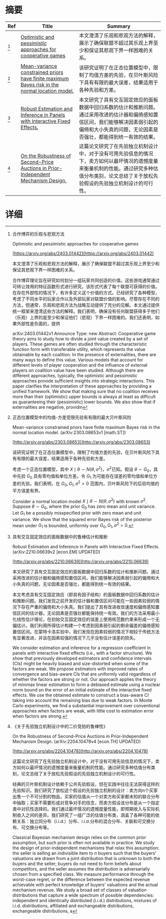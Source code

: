 # 摘要

| Ref | Title | Summary |
| --- | --- | --- |
| [^1] | [Optimistic and pessimistic approaches for cooperative games](https://arxiv.org/abs/2403.01442) | 本文澄清了乐观和悲观方法的解释，展示了确保联盟不超过其乐观上界至少和保证其悲观下界一样困难的关系。 |
| [^2] | [Mean-variance constrained priors have finite maximum Bayes risk in the normal location model.](http://arxiv.org/abs/2303.08653) | 该研究证明了在正态位置模型中，限制了均值方差的先验，在贝叶斯风险下具有有限的最大误差，结果适用于各种先验和方差。 |
| [^3] | [Robust Estimation and Inference in Panels with Interactive Fixed Effects.](http://arxiv.org/abs/2210.06639) | 本文研究了具有交互固定效应的面板数据中回归系数的估计和推断问题。通过采用改进的估计器和偏倚感知置信区间，我们能够解决因素弱引起的偏倚和大小失真的问题，无论因素是否强壮，都能得到统一有效的结果。 |
| [^4] | [On the Robustness of Second-Price Auctions in Prior-Independent Mechanism Design.](http://arxiv.org/abs/2204.10478) | 这篇论文研究了在先验独立机制设计中，对于没有可用先验信息的情况下，卖方如何以最坏情况的遗憾度量来衡量机制的性能。通过研究多种估值分布类别，论文总结了关于放松先验假设的先验独立机制设计的可行性。 |

# 详细

[^1]: 合作博弈的乐观与悲观方法

    Optimistic and pessimistic approaches for cooperative games

    [https://arxiv.org/abs/2403.01442](https://arxiv.org/abs/2403.01442)

    本文澄清了乐观和悲观方法的解释，展示了确保联盟不超过其乐观上界至少和保证其悲观下界一样困难的关系。

    

    合作博弈理论旨在研究如何划分一组玩家共同创造的价值。这些游戏通常通过可转让效用的特征函数形式进行研究，该形式代表了每个联盟可获得的价值。在存在外部性的情况下，有许多定义这个价值的方式。已经研究了各种模型，考虑了不同水平的玩家合作以及外部玩家对联盟价值的影响。尽管存在不同的方法，但通常，乐观和悲观方法为战略互动提供了充分的见解。本文通过提供统一框架来澄清这些方法的解释。我们表明，确保没有任何联盟获得多于他们（乐观）上界的是至少和保证他们（悲观）下界一样困难的。我们还表明，如果外部性是负面的，提供

    arXiv:2403.01442v1 Announce Type: new  Abstract: Cooperative game theory aims to study how to divide a joint value created by a set of players. These games are often studied through the characteristic function form with transferable utility, which represents the value obtainable by each coalition. In the presence of externalities, there are many ways to define this value. Various models that account for different levels of player cooperation and the influence of external players on coalition value have been studied. Although there are different approaches, typically, the optimistic and pessimistic approaches provide sufficient insights into strategic interactions. This paper clarifies the interpretation of these approaches by providing a unified framework. We show that making sure that no coalition receives more than their (optimistic) upper bounds is always at least as difficult as guaranteeing their (pessimistic) lower bounds. We also show that if externalities are negative, providin
    
[^2]: 正态位置模型中的均值-方差受限先验有有限的最大贝叶斯风险

    Mean-variance constrained priors have finite maximum Bayes risk in the normal location model. (arXiv:2303.08653v1 [math.ST])

    [http://arxiv.org/abs/2303.08653](http://arxiv.org/abs/2303.08653)

    该研究证明了在正态位置模型中，限制了均值方差的先验，在贝叶斯风险下具有有限的最大误差，结果适用于各种先验和方差。

    

    考虑一个正态位置模型，其中 $X \mid \theta \sim N(\theta, \sigma^2)$，$\sigma^2$已知。假设 $\theta \sim G_0$，其中先验 $G_0$ 具有零均值和单位方差。令 $G_1$ 为可能存在误差的零均值和单位方差的先验。我们表明，在 $G_0, G_1, \sigma^2 > 0$ 范围内，贝叶斯风险下的后验均值的平方误差有界。

    Consider a normal location model $X \mid \theta \sim N(\theta, \sigma^2)$ with known $\sigma^2$. Suppose $\theta \sim G_0$, where the prior $G_0$ has zero mean and unit variance. Let $G_1$ be a possibly misspecified prior with zero mean and unit variance. We show that the squared error Bayes risk of the posterior mean under $G_1$ is bounded, uniformly over $G_0, G_1, \sigma^2 > 0$.
    
[^3]: 具有交互固定效应的面板数据中的鲁棒估计和推断

    Robust Estimation and Inference in Panels with Interactive Fixed Effects. (arXiv:2210.06639v2 [econ.EM] UPDATED)

    [http://arxiv.org/abs/2210.06639](http://arxiv.org/abs/2210.06639)

    本文研究了具有交互固定效应的面板数据中回归系数的估计和推断问题。通过采用改进的估计器和偏倚感知置信区间，我们能够解决因素弱引起的偏倚和大小失真的问题，无论因素是否强壮，都能得到统一有效的结果。

    

    本文考虑具有交互固定效应（即具有因子结构）的面板数据中回归系数的估计和推断问题。我们发现之前开发的估计器和置信区间可能在一些因素较弱的情况下存在严重的偏倚和大小失真。我们提出了具有改进收敛速度和偏倚感知置信区间的估计器，无论因素是否强壮都能保持统一有效。我们的方法采用最小化线性估计理论，在初始交互固定效应的误差上使用核范数约束来形成一个无偏估计。我们利用所得估计构建一个考虑到因素弱引起的剩余偏差的偏倚感知置信区间。在蒙特卡洛实验中，我们发现在因素较弱的情况下相较于传统方法有显著改进，并且在因素较强的情况下几乎没有估计误差的损失。

    We consider estimation and inference for a regression coefficient in panels with interactive fixed effects (i.e., with a factor structure). We show that previously developed estimators and confidence intervals (CIs) might be heavily biased and size-distorted when some of the factors are weak. We propose estimators with improved rates of convergence and bias-aware CIs that are uniformly valid regardless of whether the factors are strong or not. Our approach applies the theory of minimax linear estimation to form a debiased estimate using a nuclear norm bound on the error of an initial estimate of the interactive fixed effects. We use the obtained estimate to construct a bias-aware CI taking into account the remaining bias due to weak factors. In Monte Carlo experiments, we find a substantial improvement over conventional approaches when factors are weak, with little cost to estimation error when factors are strong.
    
[^4]: 《关于先验独立机制设计中的二价竞拍的鲁棒性》

    On the Robustness of Second-Price Auctions in Prior-Independent Mechanism Design. (arXiv:2204.10478v4 [econ.TH] UPDATED)

    [http://arxiv.org/abs/2204.10478](http://arxiv.org/abs/2204.10478)

    这篇论文研究了在先验独立机制设计中，对于没有可用先验信息的情况下，卖方如何以最坏情况的遗憾度量来衡量机制的性能。通过研究多种估值分布类别，论文总结了关于放松先验假设的先验独立机制设计的可行性。

    

    经典的贝叶斯机制设计依赖于公共先验假设，但在实践中往往无法获得这样的先验知识。我们研究了放松这个假设的先验独立机制的设计：卖方向n个买家出售一个不可分割的物品，买家的估值从一个对卖方和买家都未知的联合分布中抽取；买家不需要形成对竞争对手的信念，而卖方假设该分布是从一个指定类中对抗性选择的。我们通过最坏情况的遗憾度量性能，即预期收入与实际机制收入之间的差异。我们研究了一组广泛的估值分布类，涵盖了各种可能的依赖关系：独立同分布（i.i.d.）分布、i.i.d.分布的混合分布、关联和可交换分布、可交换分布等。

    Classical Bayesian mechanism design relies on the common prior assumption, but such prior is often not available in practice. We study the design of prior-independent mechanisms that relax this assumption: the seller is selling an indivisible item to $n$ buyers such that the buyers' valuations are drawn from a joint distribution that is unknown to both the buyers and the seller; buyers do not need to form beliefs about competitors, and the seller assumes the distribution is adversarially chosen from a specified class. We measure performance through the worst-case regret, or the difference between the expected revenue achievable with perfect knowledge of buyers' valuations and the actual mechanism revenue.  We study a broad set of classes of valuation distributions that capture a wide spectrum of possible dependencies: independent and identically distributed (i.i.d.) distributions, mixtures of i.i.d. distributions, affiliated and exchangeable distributions, exchangeable distributions, a
    

